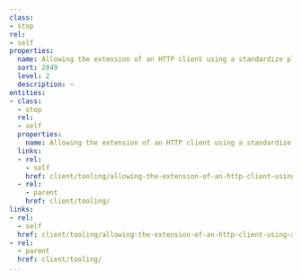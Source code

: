 ```yaml
---
class:
- stop
rel:
- self
properties:
  name: Allowing the extension of an HTTP client using a standardize plugin interface.
  sort: 2849
  level: 2
  description: ~
entities:
- class:
  - stop
  rel:
  - self
  properties:
    name: Allowing the extension of an HTTP client using a standardize plugin interface.
  links:
  - rel:
    - self
    href: client/tooling/allowing-the-extension-of-an-http-client-using-a-standardize-plugin-interface..md
  - rel:
    - parent
    href: client/tooling/
links:
- rel:
  - self
  href: client/tooling/allowing-the-extension-of-an-http-client-using-a-standardize-plugin-interface..md
- rel:
  - parent
  href: client/tooling/
...
```

